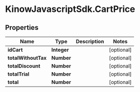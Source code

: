 # KinowJavascriptSdk.CartPrice

## Properties
Name | Type | Description | Notes
------------ | ------------- | ------------- | -------------
**idCart** | **Integer** |  | [optional] 
**totalWithoutTax** | **Number** |  | [optional] 
**totalDiscount** | **Number** |  | [optional] 
**totalTrial** | **Number** |  | [optional] 
**total** | **Number** |  | [optional] 


